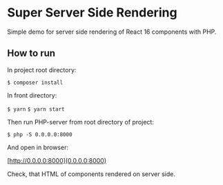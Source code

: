 # Super Server Side Rendering
Simple demo for server side rendering of React 16 components with PHP.
## How to run
In project root directory:

```$ composer install```

In front directory:

```$ yarn```
```$ yarn start```

Then run PHP-server from root directory of project:

```$ php -S 0.0.0.0:8000```

And open in browser:

[http://0.0.0.0:8000](0.0.0.0:8000)

Check, that HTML of components rendered on server side.
